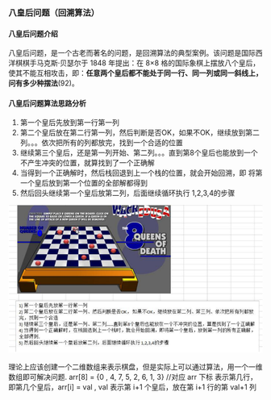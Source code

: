 ### 八皇后问题（回溯算法）

#### 八皇后问题介绍

八皇后问题，是一个古老而著名的问题，是回溯算法的典型案例。该问题是国际西洋棋棋手马克斯·贝瑟尔于 1848 年提出：在 8×8 格的国际象棋上摆放八个皇后，使其不能互相攻击，即：**任意两个皇后都不能处于同一行、同一列或同一斜线上，问有多少种摆法**(92)。



#### 八皇后问题算法思路分析

1. 第一个皇后先放到第一行第一列
2. 第二个皇后放在第二行第一列，然后判断是否OK，如果不OK，继续放到第二列。。。依次把所有的列都放完，找到一个合适的位置
3. 继续第三个皇后，还是第一列开始、第二列。。。直到第8个皇后也能放到一个不产生冲突的位置，就算找到了一个正确解
4. 当得到一个正确解时，然后栈回退到上一个栈的位置，就会开始回溯，即  将第一个皇后放到第一个位置的全部解都得到
5. 然后回头继续第一个皇后放第二列，后面继续循环执行  1,2,3,4的步骤

![八皇后示意图](images/八皇后示意图.jpg)

理论上应该创建一个二维数组来表示棋盘，但是实际上可以通过算法，用一个一维数组即可解决问题. arr[8] = {0 , 4, 7, 5, 2, 6, 1, 3} //对应 arr 下标 表示第几行，即第几个皇后，arr[i] = val , val 表示第 i+1 个皇后，放在第 i+1 行的第 val+1 列











